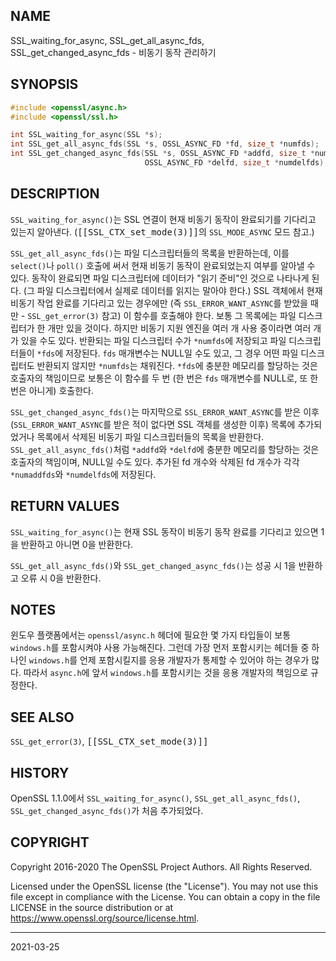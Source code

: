 ## NAME

SSL_waiting_for_async, SSL_get_all_async_fds, SSL_get_changed_async_fds - 비동기 동작 관리하기

## SYNOPSIS

```c
#include <openssl/async.h>
#include <openssl/ssl.h>

int SSL_waiting_for_async(SSL *s);
int SSL_get_all_async_fds(SSL *s, OSSL_ASYNC_FD *fd, size_t *numfds);
int SSL_get_changed_async_fds(SSL *s, OSSL_ASYNC_FD *addfd, size_t *numaddfds,
                              OSSL_ASYNC_FD *delfd, size_t *numdelfds);
```

## DESCRIPTION

`SSL_waiting_for_async()`는 SSL 연결이 현재 비동기 동작이 완료되기를 기다리고 있는지 알아낸다. (<tt>[[SSL_CTX_set_mode(3)]]</tt>의 `SSL_MODE_ASYNC` 모드 참고.)

`SSL_get_all_async_fds()`는 파일 디스크립터들의 목록을 반환하는데, 이를 `select()`나 `poll()` 호출에 써서 현재 비동기 동작이 완료되었는지 여부를 알아낼 수 있다. 동작이 완료되면 파일 디스크립터에 데이터가 "읽기 준비"인 것으로 나타나게 된다. (그 파일 디스크립터에서 실제로 데이터를 읽지는 말아야 한다.) SSL 객체에서 현재 비동기 작업 완료를 기다리고 있는 경우에만 (즉 `SSL_ERROR_WANT_ASYNC`를 받았을 때만 - `SSL_get_error(3)` 참고) 이 함수를 호출해야 한다. 보통 그 목록에는 파일 디스크립터가 한 개만 있을 것이다. 하지만 비동기 지원 엔진을 여러 개 사용 중이라면 여러 개가 있을 수도 있다. 반환되는 파일 디스크립터 수가 `*numfds`에 저장되고 파일 디스크립터들이 `*fds`에 저장된다. `fds` 매개변수는 NULL일 수도 있고, 그 경우 어떤 파일 디스크립터도 반환되지 않지만 `*numfds`는 채워진다. `*fds`에 충분한 메모리를 할당하는 것은 호출자의 책임이므로 보통은 이 함수를 두 번 (한 번은 `fds` 매개변수를 NULL로, 또 한 번은 아니게) 호출한다.

`SSL_get_changed_async_fds()`는 마지막으로 `SSL_ERROR_WANT_ASYNC`를 받은 이후 (`SSL_ERROR_WANT_ASYNC`를 받은 적이 없다면 SSL 객체를 생성한 이후) 목록에 추가되었거나 목록에서 삭제된 비동기 파일 디스크립터들의 목록을 반환한다. `SSL_get_all_async_fds()`처럼 `*addfd`와 `*delfd`에 충분한 메모리를 할당하는 것은 호출자의 책임이며, NULL일 수도 있다. 추가된 fd 개수와 삭제된 fd 개수가 각각 `*numaddfds`와 `*numdelfds`에 저장된다.

## RETURN VALUES

`SSL_waiting_for_async()`는 현재 SSL 동작이 비동기 동작 완료를 기다리고 있으면 1을 반환하고 아니면 0을 반환한다.

`SSL_get_all_async_fds()`와 `SSL_get_changed_async_fds()`는 성공 시 1을 반환하고 오류 시 0을 반환한다.

## NOTES

윈도우 플랫폼에서는 `openssl/async.h` 헤더에 필요한 몇 가지 타입들이 보통 `windows.h`를 포함시켜야 사용 가능해진다. 그런데 가장 먼저 포함시키는 헤더들 중 하나인 `windows.h`를 언제 포함시킬지를 응용 개발자가 통제할 수 있어야 하는 경우가 많다. 따라서 `async.h`에 앞서 `windows.h`를 포함시키는 것을 응용 개발자의 책임으로 규정한다.

## SEE ALSO

`SSL_get_error(3)`, <tt>[[SSL_CTX_set_mode(3)]]</tt>

## HISTORY

OpenSSL 1.1.0에서 `SSL_waiting_for_async()`, `SSL_get_all_async_fds()`, `SSL_get_changed_async_fds()`가 처음 추가되었다.

## COPYRIGHT

Copyright 2016-2020 The OpenSSL Project Authors. All Rights Reserved.

Licensed under the OpenSSL license (the "License").  You may not use this file except in compliance with the License.  You can obtain a copy in the file LICENSE in the source distribution or at <https://www.openssl.org/source/license.html>.

----

2021-03-25
